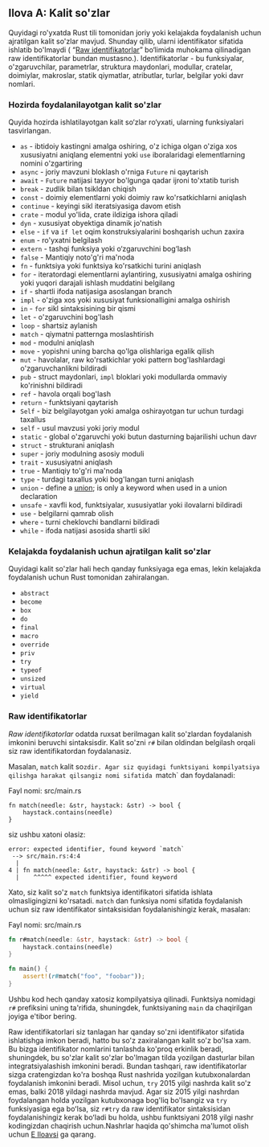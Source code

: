 ## Ilova A: Kalit so'zlar

Quyidagi ro'yxatda Rust tili tomonidan joriy yoki kelajakda foydalanish uchun ajratilgan kalit so'zlar mavjud. Shunday qilib, ularni identifikator sifatida ishlatib bo'lmaydi ( “[Raw
identifikatorlar][raw-identifiers]<!-- ignore -->” bo‘limida muhokama qilinadigan raw identifikatorlar bundan mustasno.). Identifikatorlar - bu funksiyalar, o'zgaruvchilar, parametrlar, struktura maydonlari, modullar, cratelar, doimiylar, makroslar, statik qiymatlar, atributlar, turlar, belgilar yoki davr nomlari.

[raw-identifiers]: #raw-identifiers

### Hozirda foydalanilayotgan kalit so'zlar

Quyida hozirda ishlatilayotgan kalit so‘zlar ro‘yxati, ularning funksiyalari tasvirlangan.

* `as` - ibtidoiy kastingni amalga oshiring, o'z ichiga olgan o'ziga xos xususiyatni aniqlang
   elementni yoki `use` iboralaridagi elementlarning nomini o'zgartiring
* `async` -  joriy mavzuni bloklash o'rniga `Future` ni qaytarish
* `await` - `Future` natijasi tayyor bo'lgunga qadar ijroni to'xtatib turish
* `break` - zudlik bilan tsikldan chiqish
* `const` - doimiy elementlarni yoki doimiy raw ko'rsatkichlarni aniqlash
* `continue` - keyingi sikl iteratsiyasiga davom etish
* `crate` - modul yo'lida, crate ildiziga ishora qiladi
* `dyn` - xususiyat obyektiga dinamik jo'natish
* `else` - `if` va `if let` oqim konstruksiyalarini boshqarish uchun zaxira
* `enum` - ro'yxatni belgilash
* `extern` - tashqi funksiya yoki o‘zgaruvchini bog‘lash
* `false` - Mantiqiy noto'g'ri ma'noda
* `fn` - funktsiya yoki funktsiya ko'rsatkichi turini aniqlash
* `for` - iteratordagi elementlarni aylantiring, xususiyatni amalga oshiring yoki yuqori darajali ishlash muddatini belgilang
* `if` - shartli ifoda natijasiga asoslangan branch
* `impl` - o'ziga xos yoki xususiyat funksionalligini amalga oshirish
* `in` - `for` sikl sintaksisining bir qismi
* `let` - o'zgaruvchini bog'lash
* `loop` - shartsiz aylanish
* `match` - qiymatni patternga moslashtirish
* `mod` - modulni aniqlash
* `move` - yopishni uning barcha qo'lga olishlariga egalik qilish
* `mut` - havolalar, raw ko'rsatkichlar yoki pattern bog'lashlardagi o'zgaruvchanlikni bildiradi
* `pub` - struct maydonlari, `impl` bloklari yoki modullarda ommaviy ko'rinishni bildiradi
* `ref` - havola orqali bog'lash
* `return` - funktsiyani qaytarish
* `Self` - biz belgilayotgan yoki amalga oshirayotgan tur uchun turdagi taxallus
* `self` - usul mavzusi yoki joriy modul
* `static` - global o'zgaruvchi yoki butun dasturning bajarilishi uchun davr
* `struct` - strukturani aniqlash
* `super` - joriy modulning asosiy moduli
* `trait` - xususiyatni aniqlash
* `true` - Mantiqiy to'g'ri ma'noda
* `type` - turdagi taxallus yoki bog'langan turni aniqlash
* `union` - define a [union][union]<!-- ignore -->; is only a keyword when used
  in a union declaration
* `unsafe` - xavfli kod, funktsiyalar, xususiyatlar yoki ilovalarni bildiradi
* `use` - belgilarni qamrab olish
* `where` - turni cheklovchi bandlarni bildiradi
* `while` - ifoda natijasi asosida shartli sikl

[union]: ../reference/items/unions.html

### Kelajakda foydalanish uchun ajratilgan kalit so'zlar

Quyidagi kalit so'zlar hali hech qanday funksiyaga ega emas, lekin kelajakda foydalanish uchun Rust tomonidan zahiralangan.

* `abstract`
* `become`
* `box`
* `do`
* `final`
* `macro`
* `override`
* `priv`
* `try`
* `typeof`
* `unsized`
* `virtual`
* `yield`

### Raw identifikatorlar

*Raw identifikatorlar* odatda ruxsat berilmagan kalit so'zlardan foydalanish imkonini beruvchi sintaksisdir. Kalit so'zni `r#` bilan oldindan belgilash orqali siz raw identifikatordan foydalanasiz.

Masalan, `match` kalit so`zdir. Agar siz quyidagi funktsiyani kompilyatsiya qilishga harakat qilsangiz
nomi sifatida `match` dan foydalanadi:

<span class="filename">Fayl nomi: src/main.rs</span>

```rust,ignore,does_not_compile
fn match(needle: &str, haystack: &str) -> bool {
    haystack.contains(needle)
}
```

siz ushbu xatoni olasiz:

```text
error: expected identifier, found keyword `match`
 --> src/main.rs:4:4
  |
4 | fn match(needle: &str, haystack: &str) -> bool {
  |    ^^^^^ expected identifier, found keyword
```

Xato, siz kalit so'z `match` funktsiya identifikatori sifatida ishlata olmasligingizni ko'rsatadi. `match` dan funksiya nomi sifatida foydalanish uchun siz raw identifikator sintaksisidan foydalanishingiz kerak, masalan:

<span class="filename">Fayl nomi: src/main.rs</span>

```rust
fn r#match(needle: &str, haystack: &str) -> bool {
    haystack.contains(needle)
}

fn main() {
    assert!(r#match("foo", "foobar"));
}
```

Ushbu kod hech qanday xatosiz kompilyatsiya qilinadi. Funktsiya nomidagi `r#` prefiksini uning ta'rifida, shuningdek, funktsiyaning `main` da chaqirilgan joyiga e'tibor bering.

Raw identifikatorlari siz tanlagan har qanday so'zni identifikator sifatida ishlatishga imkon beradi, hatto bu so'z zaxiralangan kalit so'z bo'lsa xam. Bu bizga identifikator nomlarini tanlashda ko'proq erkinlik beradi, shuningdek, bu so'zlar kalit so'zlar bo'lmagan tilda yozilgan dasturlar bilan integratsiyalashish imkonini beradi. Bundan tashqari, raw identifikatorlar
sizga cratengizdan ko'ra boshqa Rust nashrida yozilgan kutubxonalardan foydalanish imkonini beradi. Misol uchun, `try` 2015 yilgi nashrda kalit so'z emas, balki 2018 yildagi nashrda mavjud. Agar siz 2015 yilgi nashrdan foydalangan holda yozilgan kutubxonaga bog'liq bo'lsangiz va
`try` funksiyasiga ega boʻlsa, siz `r#try` da raw identifikator sintaksisidan foydalanishingiz kerak boʻladi bu holda, ushbu funktsiyani 2018 yilgi nashr kodingizdan chaqirish uchun.Nashrlar haqida qo'shimcha ma'lumot olish uchun [E Iloavsi][appendix-e]<!-- ignore --> ga qarang.


[appendix-e]: appendix-05-editions.html
